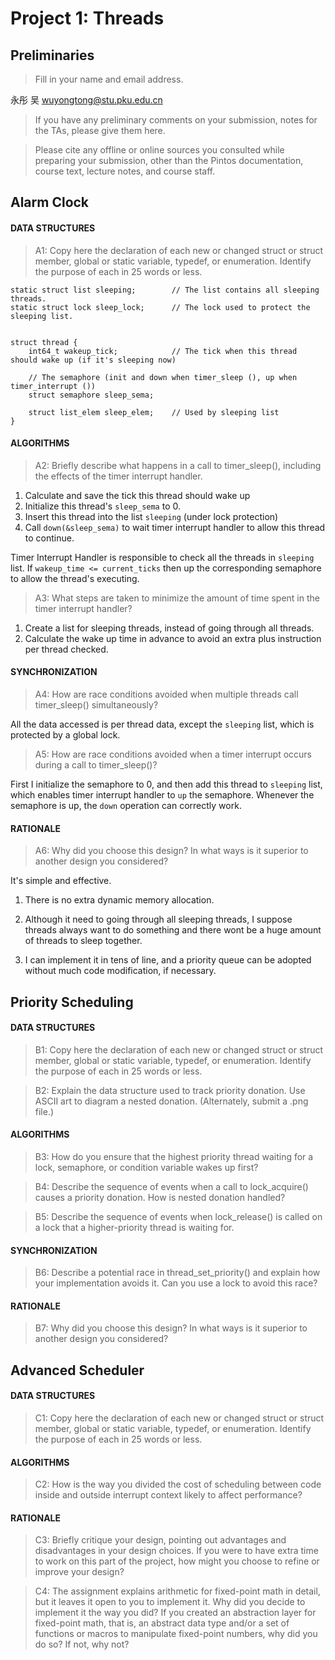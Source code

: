 # Project 1: Threads

## Preliminaries

>Fill in your name and email address.

永彤 吴 wuyongtong@stu.pku.edu.cn

>If you have any preliminary comments on your submission, notes for the
>TAs, please give them here.



>Please cite any offline or online sources you consulted while
>preparing your submission, other than the Pintos documentation, course
>text, lecture notes, and course staff.



## Alarm Clock

#### DATA STRUCTURES

>A1: Copy here the declaration of each new or changed struct or struct member, global or static variable, typedef, or enumeration.  Identify the purpose of each in 25 words or less.

```
static struct list sleeping;     	// The list contains all sleeping threads.
static struct lock sleep_lock;      // The lock used to protect the sleeping list.


struct thread {
    int64_t wakeup_tick;         	// The tick when this thread should wake up (if it's sleeping now)
    
    // The semaphore (init and down when timer_sleep (), up when timer_interrupt ())
    struct semaphore sleep_sema;  	
    
    struct list_elem sleep_elem;	// Used by sleeping list
}
```



#### ALGORITHMS

>A2: Briefly describe what happens in a call to timer_sleep(),
>including the effects of the timer interrupt handler.

1. Calculate and save the tick this thread should wake up
2. Initialize this thread's `sleep_sema` to 0.
3. Insert this thread into the list `sleeping` (under lock protection)
4. Call `down(&sleep_sema)` to wait timer interrupt handler to allow this thread to continue.



Timer Interrupt Handler is responsible to check all the threads in `sleeping` list. If `wakeup_time <= current_ticks` then up the corresponding semaphore to allow the thread's executing.



>A3: What steps are taken to minimize the amount of time spent in
>the timer interrupt handler?

1. Create a list for sleeping threads, instead of going through all threads.
2. Calculate the wake up time in advance to avoid an extra plus instruction per thread checked.



#### SYNCHRONIZATION

>A4: How are race conditions avoided when multiple threads call
>timer_sleep() simultaneously?

All the data accessed is per thread data, except the `sleeping` list, which is protected by a global lock.



>A5: How are race conditions avoided when a timer interrupt occurs
>during a call to timer_sleep()?

First I initialize the semaphore to 0, and then add this thread to `sleeping` list, which enables timer interrupt handler to `up` the semaphore. Whenever the semaphore is up, the `down` operation can correctly work.

#### RATIONALE

>A6: Why did you choose this design?  In what ways is it superior to
>another design you considered?

It's simple and effective. 

1. There is no extra dynamic memory allocation.
2. Although it need to going through all sleeping threads, I suppose threads always want to do something and there wont be a huge amount of threads to sleep together. 

3. I can implement it in tens of line, and a priority queue can be adopted without much code modification, if necessary.



## Priority Scheduling

#### DATA STRUCTURES

>B1: Copy here the declaration of each new or changed struct or struct member, global or static variable, typedef, or enumeration.  Identify the purpose of each in 25 words or less.



>B2: Explain the data structure used to track priority donation.
>Use ASCII art to diagram a nested donation.  (Alternately, submit a
>.png file.)



#### ALGORITHMS

>B3: How do you ensure that the highest priority thread waiting for
>a lock, semaphore, or condition variable wakes up first?



>B4: Describe the sequence of events when a call to lock_acquire()
>causes a priority donation.  How is nested donation handled?



>B5: Describe the sequence of events when lock_release() is called
>on a lock that a higher-priority thread is waiting for.



#### SYNCHRONIZATION

>B6: Describe a potential race in thread_set_priority() and explain
>how your implementation avoids it.  Can you use a lock to avoid
>this race?



#### RATIONALE

>B7: Why did you choose this design?  In what ways is it superior to
>another design you considered?



## Advanced Scheduler

#### DATA STRUCTURES

>C1: Copy here the declaration of each new or changed struct or struct member, global or static variable, typedef, or enumeration.  Identify the purpose of each in 25 words or less.



#### ALGORITHMS

>C2: How is the way you divided the cost of scheduling between code
>inside and outside interrupt context likely to affect performance?



#### RATIONALE

>C3: Briefly critique your design, pointing out advantages and
>disadvantages in your design choices.  If you were to have extra
>time to work on this part of the project, how might you choose to
>refine or improve your design?



>C4: The assignment explains arithmetic for fixed-point math in
>detail, but it leaves it open to you to implement it.  Why did you
>decide to implement it the way you did?  If you created an
>abstraction layer for fixed-point math, that is, an abstract data
>type and/or a set of functions or macros to manipulate fixed-point
>numbers, why did you do so?  If not, why not?